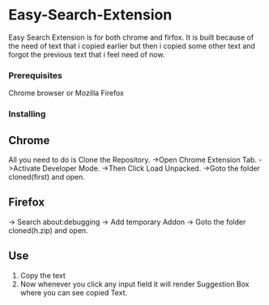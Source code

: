 # Easy-Search-Extension
Easy Search Extension is for both chrome and firfox.
It is built because of the need of text that i copied earlier but then i copied some other text and forgot the previous text that i feel need of now.

### Prerequisites

Chrome browser
or
Mozilla Firefox

### Installing

## Chrome
All you need to do is Clone the Repository.
->Open Chrome Extension Tab.
->Activate Developer Mode.
->Then Click Load Unpacked.
->Goto the folder cloned(first) and open.

## Firefox
-> Search about:debugging
-> Add temporary Addon
-> Goto the folder cloned(h.zip) and open.

## Use

1. Copy the text
2. Now whenever you click any input field it will render Suggestion Box where you can see copied Text.

